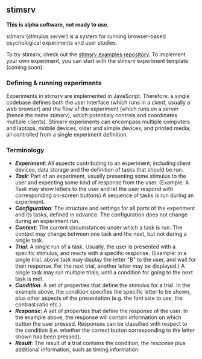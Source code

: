 ## stimsrv

**This is alpha software, not ready to use.**

stimsrv (*stim*ulus *s*e*rv*er) is a system for running browser-based psychological experiments and user studies.

To try stimsrv, check out the [stimsrv examples repository](https://github.com/floledermann/stimsrv-examples). To implement your own experiment, you can start with the stimsrv experiment template (coming soon).

### Defining & running experiments

Experiments in stimsrv are implemented in JavaScript. Therefore, a single codebase defines both the user interface (which runs in a *client*, usually a web browser) and the flow of the experiment (which runs on a *server* (hence the name *stimsrv*), which potentialy controls and coordinates multiple clients). Stimsrv experiments can encompass multiple computers and laptops, mobile devices, older and simple devices, and printed media, all controlled from a single experiment definition.



### Terminology

- ***Experiment***: All aspects contributing to an experiment, including client devices, data storage and the definition of tasks that should be run.
- ***Task***: Part of an experiment, usually presenting some stimulus to the user and expecting some kind of response from the user. (Example: A Task may show letters to the user and let the user respond with corresponding on-screen buttons) A sequence of tasks is run during an experiment.
- ***Configuration***: The structure and settings for all parts of the experiment and its tasks, defined in advance. The configuration does not change during an experiment run.
- ***Context***: The current circumstances under which a task is run. The context may change between one task and the next, but not during a single task.
- ***Trial***: A single run of a task. Usually, the user is presented with a specific stimulus, and reacts with a specific response. (Example: in a single trial, above task may display the letter "B" to the user, and wait for their response. For the next trial, another letter may be displayed.) A single task may run multiple trials, until a condition for going to the next task is met.
- ***Condition***: A set of properties that define the stimulus for a trial. In the example above, the condition specifies the specific letter to be shown, plus other aspects of the presentation (e.g. the font size to use, the contrast ratio etc.).
- ***Response***: A set of properties that define the response of the user. In the example above, the response will contain information on which button the user pressed. Responses can be classified with respect to the condition (i.e. whether the correct button corresponding to the letter shown has been pressed).
- ***Result***: The result of a trial contains the condition, the response plus additional information, such as timing information.


